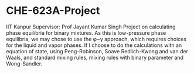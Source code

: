 # CHE-623A-Project
IIT Kanpur
Supervisor: Prof Jayant Kumar Singh
Project on calculating phase equilibria for binary mixtures.
As this is low-pressure phase equilibria, we may chose to
use the φ−γ approach, which requires choices for the liquid and vapor phases. If I choose to
do the calculations with an equation of state, using Peng-Robinson, Soave
Redlich-Kwong and van der Waals, and standard mixing rules, mixing rules with binary parameter
and Wong-Sandler.
